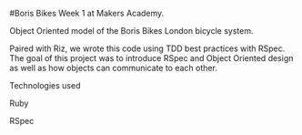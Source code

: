#Boris Bikes
Week 1 at Makers Academy.

Object Oriented model of the Boris Bikes London bicycle system.

Paired with Riz, we wrote this code using TDD best practices with RSpec. The goal of this project was to introduce RSpec and Object Oriented design as well as how objects can communicate to each other.

Technologies used

Ruby

RSpec
